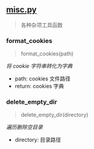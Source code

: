 ## [misc.py](https://github.com/chenjiandongx/python-utils/blob/master/utils/misc.py)

> 各种杂项工具函数

### format_cookies
> format_cookies(path)

*将 cookie 字符串转化为字典*

* path: cookies 文件路径
* return: cookies 字典


### delete_empty_dir
> delete_empty_dir(directory)

*遍历删除空目录*

* directory: 目录路径
